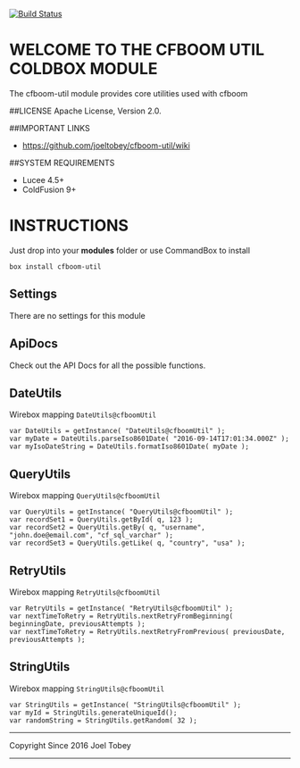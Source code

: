 [![Build Status](https://api.travis-ci.org/joeltobey/cfboom-util.svg?branch=development)](https://travis-ci.org/joeltobey/cfboom-util)

# WELCOME TO THE CFBOOM UTIL COLDBOX MODULE
The cfboom-util module provides core utilities used with cfboom

##LICENSE
Apache License, Version 2.0.

##IMPORTANT LINKS
- https://github.com/joeltobey/cfboom-util/wiki

##SYSTEM REQUIREMENTS
- Lucee 4.5+
- ColdFusion 9+

# INSTRUCTIONS
Just drop into your **modules** folder or use CommandBox to install

`box install cfboom-util`

## Settings
There are no settings for this module


## ApiDocs

Check out the API Docs for all the possible functions.


## DateUtils

Wirebox mapping `DateUtils@cfboomUtil`

```
var DateUtils = getInstance( "DateUtils@cfboomUtil" );
var myDate = DateUtils.parseIso8601Date( "2016-09-14T17:01:34.000Z" );
var myIsoDateString = DateUtils.formatIso8601Date( myDate );
```

## QueryUtils

Wirebox mapping `QueryUtils@cfboomUtil`

```
var QueryUtils = getInstance( "QueryUtils@cfboomUtil" );
var recordSet1 = QueryUtils.getById( q, 123 );
var recordSet2 = QueryUtils.getBy( q, "username", "john.doe@email.com", "cf_sql_varchar" );
var recordSet3 = QueryUtils.getLike( q, "country", "usa" );
```

## RetryUtils

Wirebox mapping `RetryUtils@cfboomUtil`

```
var RetryUtils = getInstance( "RetryUtils@cfboomUtil" );
var nextTimeToRetry = RetryUtils.nextRetryFromBeginning( beginningDate, previousAttempts );
var nextTimeToRetry = RetryUtils.nextRetryFromPrevious( previousDate, previousAttempts );
```

## StringUtils

Wirebox mapping `StringUtils@cfboomUtil`

```
var StringUtils = getInstance( "StringUtils@cfboomUtil" );
var myId = StringUtils.generateUniqueId();
var randomString = StringUtils.getRandom( 32 );
```

********************************************************************************
Copyright Since 2016 Joel Tobey
********************************************************************************

